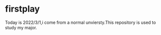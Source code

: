# firstplay
Today is 2022/3/1,i come from a normal unviersty.This repository is used to study my major.
